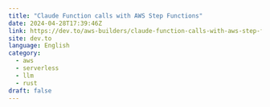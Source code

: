 ```yaml
---
title: "Claude Function calls with AWS Step Functions"
date: 2024-04-28T17:39:46Z
link: https://dev.to/aws-builders/claude-function-calls-with-aws-step-functions-46l?utm_medium=RSS&utm_source=news.12bit.vn
site: dev.to
language: English
category:
  - aws
  - serverless
  - llm
  - rust
draft: false
---
```

